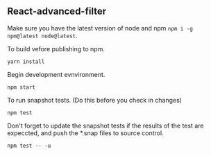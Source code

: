## React-advanced-filter
Make sure you have the latest version of node and npm `npm i -g npm@latest node@latest`.

To build vefore publishing to npm.
```
yarn install
```

Begin development evnvironment.
```
npm start
```

To run snapshot tests. (Do this before you check in changes)
```
npm test
```

Don't forget to update the snapshot tests if the results of the test are expeccted, and push the *.snap files to source control.
```
npm test -- -u
```
